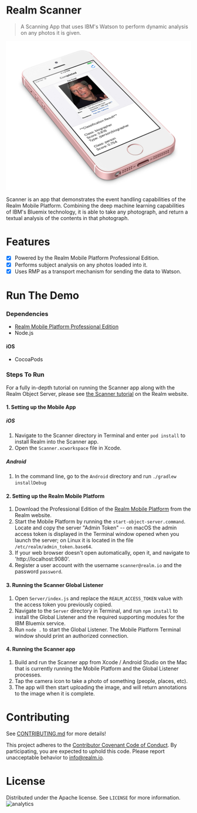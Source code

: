 # Realm Scanner
> A Scanning App that uses IBM's Watson to perform dynamic analysis on any photos it is given.

![Realm Scanner](screenshot.jpg)

Scanner is an app that demonstrates the event handling capabilities of the Realm Mobile Platform. Combining the deep machine learning capabilities of IBM's Bluemix technology, it is able to take any photograph, and return a textual analysis of the contents in that photograph.

# Features
- [x] Powered by the Realm Mobile Platform Professional Edition.
- [x] Performs subject analysis on any photos loaded into it.
- [x] Uses RMP as a transport mechanism for sending the data to Watson.

# Run The Demo

### Dependencies

* [Realm Mobile Platform Professional Edition](https://realm.io/pricing/realm-professional-edition/)
* Node.js

#### iOS
* CocoaPods

### Steps To Run

For a fully in-depth tutorial on running the Scanner app along with the Realm Object Server, please see [the Scanner tutorial](https://realm.io/docs/tutorials/scanner/) on the Realm website.

#### 1. Setting up the Mobile App

##### iOS
1. Navigate to the Scanner directory in Terminal and enter `pod install` to install Realm into the Scanner app.
2. Open the `Scanner.xcworkspace` file in Xcode.

##### Android
1. In the command line, go to the `Android` directory and run `./gradlew installDebug`

#### 2. Setting up the Realm Mobile Platform

1. Download the Professional Edition of the [Realm Mobile Platform](https://realm.io/pricing/realm-professional-edition/) from the Realm website.
2. Start the Mobile Platform by running the `start-object-server.command`. Locate and copy the server "Admin Token" -- on macOS the admin access token is displayed in the Terminal window opened when you launch the server; on Linux it is located in the file `/etc/realm/admin_token.base64`.
3. If your web browser doesn't open automatically, open it, and navigate to 'http://localhost:9080'.
4. Register a user account with the username `scanner@realm.io` and the password `password`.

#### 3. Running the Scanner Global Listener

1. Open `Server/index.js` and replace the `REALM_ACCESS_TOKEN` value with the access token you previously copied.
2. Navigate to the `Server` directory in Terminal, and run `npm install` to install the Global Listener and the required supporting modules for the IBM Bluemix service.
3. Run `node .` to start the Global Listener. The Mobile Platform Terminal window should print an authorized connection.

#### 4. Running the Scanner app

1. Build and run the Scanner app from Xcode / Android Studio on the Mac that is currently running the Mobile Platform and the Global Listener processes.
2. Tap the camera icon to take a photo of something (people, places, etc).
3. The app will then start uploading the image, and will return annotations to the image when it is complete.

# Contributing

See [CONTRIBUTING.md](CONTRIBUTING.md) for more details!

This project adheres to the [Contributor Covenant Code of Conduct](https://realm.io/conduct/). By participating, you are expected to uphold this code. Please report unacceptable behavior to [info@realm.io](mailto:info@realm.io).

# License


Distributed under the Apache license. See ``LICENSE`` for more information.
![analytics](https://ga-beacon.appspot.com/UA-50247013-2/realm-scanner/README?pixel)
